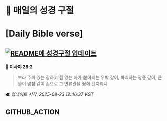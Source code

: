 # 🙏 매일의 성경 구절
# [Daily Bible verse]
## [![README에 성경구절 업데이트](https://github.com/DONGSUKA/first_test/actions/workflows/update-readme-bible.yml/badge.svg)](https://github.com/DONGSUKA/first_test/actions/workflows/update-readme-bible.yml)
<!-- START_BIBLE_VERSE -->
📖 **이사야 28:2**
> 보라 주께 있는 강하고 힘 있는 자가 쏟아지는 우박 같이, 파괴하는 광풍 같이, 큰 물이 넘침 같이 손으로 그 면류관을 땅에 던지리니

🕊️ _업데이트 시각: 2025-08-23 12:46:37 KST_
  <!-- END_BIBLE_VERSE -->
## GITHUB_ACTION
